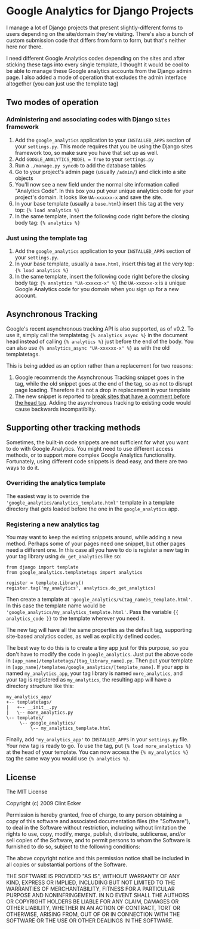 Google Analytics for Django Projects
====================================

I manage a lot of Django projects that present slightly-different forms to 
users depending on the site/domain they're visiting.  There's also a bunch of 
custom submission code that differs from form to form, but that's neither here
nor there.

I need different Google Analytics codes depending on the sites and after 
sticking these tags into every single template, I thought it would be cool to 
be able to manage these Google analytics accounts from the Django admin page. 
I also added a mode of operation that excludes the admin interface altogether 
(you can just use the template tag)


## Two modes of operation ##

### Administering and associating codes with Django `Sites` framework ###

1. Add the `google_analytics` application to your `INSTALLED_APPS` section of your `settings.py`.  This mode requires that you be using the Django sites framework too, so make sure you have that set up as well.
2. Add `GOOGLE_ANALYTICS_MODEL = True` to your `settings.py` 
3. Run a `./manage.py syncdb` to add the database tables
4. Go to your project's admin page (usually `/admin/`) and click into a site objects
5. You'll now see a new field under the normal site information called "Analytics Code". In this box you put your unique analytics code for your project's domain.  It looks like `UA-xxxxxx-x` and save the site.
6. In your base template (usually a `base.html`) insert this tag at the very top: `{% load analytics %}`
7. In the same template, insert the following code right before the closing body tag: `{% analytics %}`

### Just using the template tag ###


1. Add the `google_analytics` application to your `INSTALLED_APPS` section of your `settings.py`.
2. In your base template, usually a `base.html`, insert this tag at the very top: `{% load analytics %}`
3. In the same template, insert the following code right before the closing body tag: `{% analytics "UA-xxxxxx-x" %}` the `UA-xxxxxx-x` is a unique Google Analytics code for you domain when you sign up for a new account.


## Asynchronous Tracking ##

Google's recent asynchronous tracking API is also supported, as of v0.2.  To use it,
simply call the templatetag `{% analytics_async %}` in the document head instead
of calling `{% analytics %}` just before the end of the body.  You can also use
`{% analytics_async "UA-xxxxxx-x" %}` as with the old templatetags.

This is being added as an option rather than a replacement for two reasons:

1. Google recommends the Asynchronous Tracking snippet goes in the <head> tag, while
   the old snippet goes at the end of the <body> tag, so as not to disrupt page loading.
   Therefore it is not a drop in replacement in your template
2. The new snippet is reported to [break sites that have a comment before the head tag](http://www.stevesouders.com/blog/2009/12/01/google-analytics-goes-async/#comment-1171). 
   Adding the asynchronous tracking to existing code would cause backwards 
   incompatiblity.

## Supporting other tracking methods ##

Sometimes, the built-in code snippets are not sufficient for what you want to
do with Google Analytics.  You might need to use different access methods,
or to support more complex Google Analytics functionality.  Fortunately, using 
different code snippets is dead easy, and there are two ways to do it.


### Overriding the analytics template ###

The easiest way is to override the `'google_analytics/analytics_template.html'`
template in a template directory that gets loaded before the one in the 
`google_analytics` app.  


### Registering a new analytics tag ###

You may want to keep the existing snippets around, while adding a new method.
Perhaps some of your pages need one snippet, but other pages need a different
one.  In this case all you have to do is register a new tag in your tag 
library using `do_get_analytics` like so:

    from django import template
    from google_analytics.templatetags import analytics

    register = template.Library()
    register.tag('my_analytics', analytics.do_get_analytics)
    
Then create a template at `'google_analytics/%(tag_name)s_template.html'`. 
In this case the template name would be 
`'google_analytics/my_analytics_template.html'`.  Pass the variable 
`{{ analytics_code }}` to the template wherever you need it.

The new tag will have all the same properties as the default tag, supporting
site-based analytics codes, as well as explicitly defined codes.

The best way to do this is to create a tiny app just for this purpose, so 
you don't have to modify the code in `google_analytics`.  Just put the above
code in `[app_name]/templatetags/[tag_library_name].py`.  Then put your 
template in `[app_name]/templates/google_analytics/[template_name]`.  If your 
app is named `my_analytics_app`, your tag library is named `more_analytics`,
and your tag is registered as `my_analytics`, the resulting app will have a 
directory structure like this:

    my_analytics_app/
    +-- templatetags/
    |   +-- __init__.py
    |   \-- more_analytics.py
    \-- templates/
         \-- google_analytics/
             \-- my_analytics_template.html
         
Finally, add `'my_analytics_app'` to `INSTALLED_APPS` in your `settings.py` file.  Your new tag is 
ready to go.  To use the tag, put `{% load more_analytics %}` at the head of 
your template.  You can now access the `{% my_analytics %}` tag the same way 
you would use `{% analytics %}`.


## License ##

The MIT License

Copyright (c) 2009 Clint Ecker

Permission is hereby granted, free of charge, to any person obtaining a copy
of this software and associated documentation files (the "Software"), to deal
in the Software without restriction, including without limitation the rights
to use, copy, modify, merge, publish, distribute, sublicense, and/or sell
copies of the Software, and to permit persons to whom the Software is
furnished to do so, subject to the following conditions:

The above copyright notice and this permission notice shall be included in
all copies or substantial portions of the Software.

THE SOFTWARE IS PROVIDED "AS IS", WITHOUT WARRANTY OF ANY KIND, EXPRESS OR
IMPLIED, INCLUDING BUT NOT LIMITED TO THE WARRANTIES OF MERCHANTABILITY,
FITNESS FOR A PARTICULAR PURPOSE AND NONINFRINGEMENT. IN NO EVENT SHALL THE
AUTHORS OR COPYRIGHT HOLDERS BE LIABLE FOR ANY CLAIM, DAMAGES OR OTHER
LIABILITY, WHETHER IN AN ACTION OF CONTRACT, TORT OR OTHERWISE, ARISING FROM,
OUT OF OR IN CONNECTION WITH THE SOFTWARE OR THE USE OR OTHER DEALINGS IN
THE SOFTWARE.
